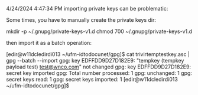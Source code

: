 4/24/2024 4:47:34 PM
importing private keys can be problematic: 

Some times, you have to manually create the private keys dir:

mkdir -p ~/.gnupg/private-keys-v1.d
chmod 700 ~/.gnupg/private-keys-v1.d

then import it as a batch operation:


[edir@w11dcledirdi013 ~/ufm-idtodocunet/gpg]$ cat trivirtemptestkey.asc  | gpg --batch --import
gpg: key EDFFDD9D27D182E9: "tempkey (tempkey payload test) <test@wnco.com>" not changed
gpg: key EDFFDD9D27D182E9: secret key imported
gpg: Total number processed: 1
gpg:              unchanged: 1
gpg:       secret keys read: 1
gpg:   secret keys imported: 1
[edir@w11dcledirdi013 ~/ufm-idtodocunet/gpg]$
